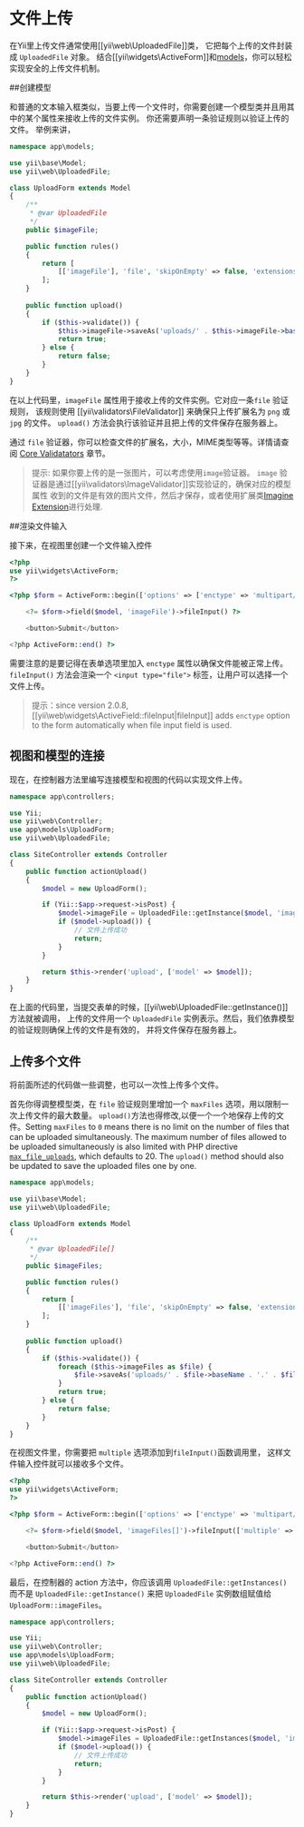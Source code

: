 文件上传
============

在Yii里上传文件通常使用[[yii\web\UploadedFile]]类，
它把每个上传的文件封装成 `UploadedFile` 对象。
结合[[yii\widgets\ActiveForm]]和[models](structure-models.md)，你可以轻松实现安全的上传文件机制。


##创建模型 <span id="creating-models"></span>

和普通的文本输入框类似，当要上传一个文件时，你需要创建一个模型类并且用其中的某个属性来接收上传的文件实例。
你还需要声明一条验证规则以验证上传的文件。
举例来讲，

```php
namespace app\models;

use yii\base\Model;
use yii\web\UploadedFile;

class UploadForm extends Model
{
    /**
     * @var UploadedFile
     */
    public $imageFile;

    public function rules()
    {
        return [
            [['imageFile'], 'file', 'skipOnEmpty' => false, 'extensions' => 'png, jpg'],
        ];
    }
    
    public function upload()
    {
        if ($this->validate()) {
            $this->imageFile->saveAs('uploads/' . $this->imageFile->baseName . '.' . $this->imageFile->extension);
            return true;
        } else {
            return false;
        }
    }
}
```

在以上代码里，`imageFile` 属性用于接收上传的文件实例。它对应一条`file` 验证规则，
该规则使用 [[yii\validators\FileValidator]] 来确保只上传扩展名为 `png` 或 `jpg` 的文件。
`upload()` 方法会执行该验证并且把上传的文件保存在服务器上。

通过 `file` 验证器，你可以检查文件的扩展名，大小，MIME类型等等。详情请查阅
[Core Validatators](tutorial-core-validators.md#file) 章节。

>提示: 如果你要上传的是一张图片，可以考虑使用`image`验证器。
`image` 验证器是通过[[yii\validators\ImageValidator]]实现验证的，确保对应的模型属性
收到的文件是有效的图片文件，然后才保存，或者使用扩展类[Imagine Extension](https://github.com/yiisoft/yii2-imagine)进行处理.


##渲染文件输入 <span id="rendering-file-input"></span>

接下来，在视图里创建一个文件输入控件

```php
<?php
use yii\widgets\ActiveForm;
?>

<?php $form = ActiveForm::begin(['options' => ['enctype' => 'multipart/form-data']]) ?>

    <?= $form->field($model, 'imageFile')->fileInput() ?>

    <button>Submit</button>

<?php ActiveForm::end() ?>
```

需要注意的是要记得在表单选项里加入 `enctype` 属性以确保文件能被正常上传。
`fileInput()` 方法会渲染一个 `<input type="file">` 标签，让用户可以选择一个文件上传。

> 提示：since version 2.0.8, [[yii\web\widgets\ActiveField::fileInput|fileInput]] adds `enctype` option to the form
  automatically when file input field is used.

## 视图和模型的连接 <span id="wiring-up"></span>

现在，在控制器方法里编写连接模型和视图的代码以实现文件上传。

```php
namespace app\controllers;

use Yii;
use yii\web\Controller;
use app\models\UploadForm;
use yii\web\UploadedFile;

class SiteController extends Controller
{
    public function actionUpload()
    {
        $model = new UploadForm();

        if (Yii::$app->request->isPost) {
            $model->imageFile = UploadedFile::getInstance($model, 'imageFile');
            if ($model->upload()) {
                // 文件上传成功
                return;
            }
        }

        return $this->render('upload', ['model' => $model]);
    }
}
```

在上面的代码里，当提交表单的时候，[[yii\web\UploadedFile::getInstance()]]方法就被调用，
上传的文件用一个 `UploadedFile` 实例表示。然后，我们依靠模型的验证规则确保上传的文件是有效的，
并将文件保存在服务器上。


## 上传多个文件 <span id="uploading-multiple-files"></span>

将前面所述的代码做一些调整，也可以一次性上传多个文件。

首先你得调整模型类，在 `file` 验证规则里增加一个 `maxFiles` 选项，用以限制一次上传文件的最大数量。
`upload()`方法也得修改,以便一个一个地保存上传的文件。Setting `maxFiles` to `0` means there is no limit on the number of files
that can be uploaded simultaneously. The maximum number of files allowed to be uploaded simultaneously is also limited
with PHP directive [`max_file_uploads`](http://php.net/manual/en/ini.core.php#ini.max-file-uploads),
which defaults to 20. The `upload()` method should also be updated to save the uploaded files one by one.

```php
namespace app\models;

use yii\base\Model;
use yii\web\UploadedFile;

class UploadForm extends Model
{
    /**
     * @var UploadedFile[]
     */
    public $imageFiles;

    public function rules()
    {
        return [
            [['imageFiles'], 'file', 'skipOnEmpty' => false, 'extensions' => 'png, jpg', 'maxFiles' => 4],
        ];
    }
    
    public function upload()
    {
        if ($this->validate()) { 
            foreach ($this->imageFiles as $file) {
                $file->saveAs('uploads/' . $file->baseName . '.' . $file->extension);
            }
            return true;
        } else {
            return false;
        }
    }
}
```

在视图文件里，你需要把 `multiple` 选项添加到`fileInput()`函数调用里，
这样文件输入控件就可以接收多个文件。

```php
<?php
use yii\widgets\ActiveForm;
?>

<?php $form = ActiveForm::begin(['options' => ['enctype' => 'multipart/form-data']]) ?>

    <?= $form->field($model, 'imageFiles[]')->fileInput(['multiple' => true, 'accept' => 'image/*']) ?>

    <button>Submit</button>

<?php ActiveForm::end() ?>
```

最后，在控制器的 action 方法中，你应该调用 `UploadedFile::getInstances()` 而不是 `UploadedFile::getInstance()` 来把
`UploadedFile` 实例数组赋值给 `UploadForm::imageFiles`。

```php
namespace app\controllers;

use Yii;
use yii\web\Controller;
use app\models\UploadForm;
use yii\web\UploadedFile;

class SiteController extends Controller
{
    public function actionUpload()
    {
        $model = new UploadForm();

        if (Yii::$app->request->isPost) {
            $model->imageFiles = UploadedFile::getInstances($model, 'imageFiles');
            if ($model->upload()) {
                // 文件上传成功
                return;
            }
        }

        return $this->render('upload', ['model' => $model]);
    }
}
```
